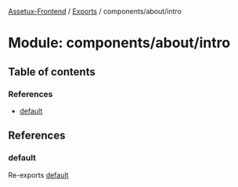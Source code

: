 [Assetux-Frontend](../README.md) / [Exports](../modules.md) / components/about/intro

# Module: components/about/intro

## Table of contents

### References

- [default](components_about_intro.md#default)

## References

### default

Re-exports [default](components_about_intro_intro.md#default)
